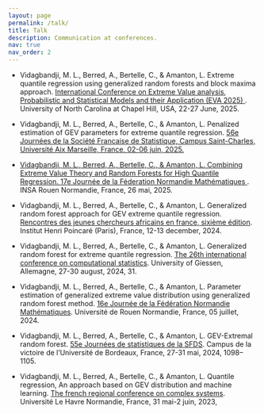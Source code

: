 ```yaml
---
layout: page
permalink: /talk/
title: Talk
description: Communication at conferences.
nav: true
nav_order: 2
---
```


<!-- _pages/talk.md -->

- Vidagbandji, M. L., Berred, A., Bertelle, C., & Amanton, L. Extreme quantile regression using
generalized random forests and block maxima approach. <a href='https://eva2025.unc.edu/full-program'> International Conference on Extreme Value analysis, Probabilistic and Statistical Models and their Application (EVA 2025) </a>. University of North Carolina at Chapel Hill, USA, 22-27 June, 2025.



- Vidagbandji, M. L., Berred, A., Bertelle, C., & Amanton, L. Penalized estimation of GEV parameters for extreme quantile regression. <a href='https://jds2025.sciencesconf.org'> 56e Journées de la Société Francaise de Statistique, Campus Saint-Charles, Université Aix Marseille, France, 02-06 juin, 2025.


- Vidagbandji, M. L., Berred, A., Bertelle, C., & Amanton, L. Combining Extreme Value Theory and Random Forests for High Quantile Regression. <a href='https://normandie.math.cnrs.fr/Journees/Journee17/index.html'> 17e Journée de la Féderation Normandie Mathématiques </a>. INSA Rouen Normandie, France, 26 mai, 2025.


- Vidagbandji, M. L., Berred, A., Bertelle, C., & Amanton, L. Generalized random forest approach for GEV extreme quantile regression. <a href='http://scienceafrique.fr/rjcaf/'> Rencontres des jeunes chercheurs africains en france, sixième édition</a>. Institut Henri Poincaré (Paris), France, 12-13 december, 2024.


- Vidagbandji, M. L., Berred, A., Bertelle, C., & Amanton, L. Generalized random forest for extreme quantile regression. <a href='http://scienceafrique.fr/rjcaf/'> The 26th international conference on computational statistics</a>. University of Giessen, Allemagne, 27-30 august, 2024, 31.


- Vidagbandji, M. L., Berred, A., Bertelle, C., & Amanton, L. Parameter estimation of generalized extreme value distribution using generalized random forest method. <a href='https://normandie.math.cnrs.fr/Journees/Journee16/index.html'> 16e Journée de la Fédération Normandie Mathématiques</a>. Université de Rouen Normandie, France, 05 juillet, 2024.


- Vidagbandji, M. L., Berred, A., Bertelle, C., & Amanton, L. GEV-Extremal random forest. <a href='https://jds2024.sciencesconf.org'> 55e Journées de statistiques de la SFDS</a>. Campus de la victoire de l’Université de Bordeaux, France, 27-31 mai, 2024, 1098–1105.


- Vidagbandji, M. L., Berred, A., Bertelle, C., & Amanton, L. Quantile regression, An approach based on GEV distribution and machine learning. <a href='https://iutdijon.u-bourgogne.fr/ccs-france-2023'> The french regional conference on complex systems</a>. Université Le Havre Normandie, France, 31 mai-2 juin, 2023,
